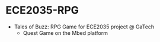 # ECE2035-RPG
* Tales of Buzz: RPG Game for ECE2035 project @ GaTech
    * Quest Game on the Mbed platform
